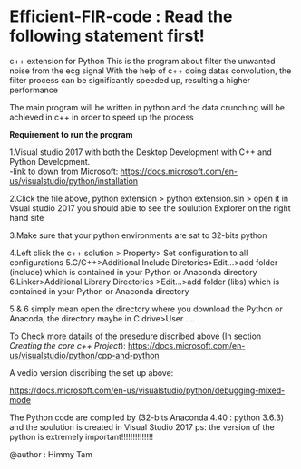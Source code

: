 # Efficient-FIR-code : Read the following statement first!

c++ extension for Python
This is the program about filter the unwanted noise from the ecg signal
With the help of c++ doing datas convolution, the filter process can be significantly speeded up, resulting a higher performance

The main program will be written in python and the data crunching will be achieved in c++ in order to speed up the process

**Requirement to run the program**

1.Visual studio 2017 with both the Desktop Development with C++ and Python Development.  
  -link to down from Microsoft: https://docs.microsoft.com/en-us/visualstudio/python/installation
  
2.Click the file above, python extension > python extension.sln > open it in Vsual studio 2017
you should able to see the soulution Explorer on the right hand site 

3.Make sure that your python environments are sat to 32-bits python

4.Left click the c++ solution > Property> Set configuration to all configurations
5.C/C++>Additional Include Diretories>Edit...>add folder (include) which is contained in your Python or Anaconda directory
6.Linker>Additional Library Directories >Edit...>add folder (libs) which is contained in your Python or Anaconda directory 

5 & 6 simply mean open the directory where you download the Python or Anacoda, 
the directory maybe in C drive>User ....

To Check more datails of the presedure discribed above  (In section *Creating the core c++ Project*):
https://docs.microsoft.com/en-us/visualstudio/python/cpp-and-python

A vedio version discribing the set up above:

https://docs.microsoft.com/en-us/visualstudio/python/debugging-mixed-mode

The Python code are compiled by (32-bits Anaconda 4.40 : python 3.6.3) and the soulution is created in Visual Studio 2017
ps: the version of the python is extremely important!!!!!!!!!!!!!!

@author : Himmy Tam
